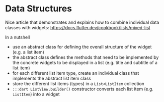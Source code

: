 # Data Structures

Nice article that demonstrates and explains how to combine individual data classes with widgets: <https://docs.flutter.dev/cookbook/lists/mixed-list>

In a nutshell
- use an abstract class for defining the overall structure of the widget (e.g. a list item)
- the abstract class defines the methods that need to be implemented by the concrete widgets to be displayed in a list (e.g. title and subtitle of a list item)
- for each different list item type, create an individual class that implements the abstract list item class
- store the different list items (types) in a `List<ListItem` collection
- `:::dart ListView.builder()` constructor converts each list item (e.g. `ListItem`) into a widget
